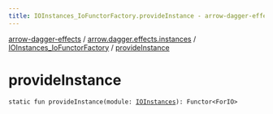 ```yaml
---
title: IOInstances_IoFunctorFactory.provideInstance - arrow-dagger-effects
---
```


[arrow-dagger-effects](../../index.html) / [arrow.dagger.effects.instances](../index.html) / [IOInstances_IoFunctorFactory](index.html) / [provideInstance](./provide-instance.html)

# provideInstance

`static fun provideInstance(module: `[`IOInstances`](../-i-o-instances/index.html)`): Functor<ForIO>`